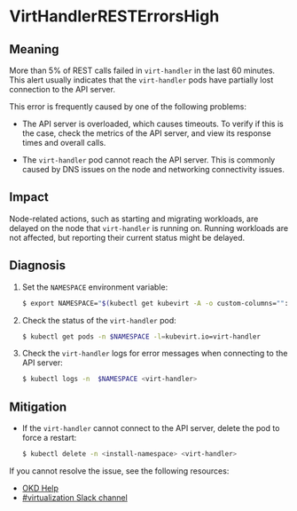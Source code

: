 # VirtHandlerRESTErrorsHigh
<!-- Edited by Jiří Herrmann, 9 Nov 2022 -->

## Meaning

More than 5% of REST calls failed in `virt-handler` in the last 60 minutes. This alert usually indicates that the `virt-handler` pods have partially lost connection to the API server.

This error is frequently caused by one of the following problems:

- The API server is overloaded, which causes timeouts. To verify if this is the case, check the metrics of the API server, and view its response times and overall calls.

- The `virt-handler` pod cannot reach the API server. This is commonly caused by DNS issues on the node and networking connectivity issues.

## Impact

Node-related actions, such as starting and migrating workloads, are delayed on the node that `virt-handler` is running on. Running workloads are not affected, but reporting their current status might be delayed.

## Diagnosis

1. Set the `NAMESPACE` environment variable:

   ```bash
   $ export NAMESPACE="$(kubectl get kubevirt -A -o custom-columns="":.metadata.namespace)"
   ```

2. Check the status of the `virt-handler` pod:

   ```bash
   $ kubectl get pods -n $NAMESPACE -l=kubevirt.io=virt-handler
   ```

3. Check the `virt-handler` logs for error messages when connecting to the API server:

   ```bash
   $ kubectl logs -n  $NAMESPACE <virt-handler>
   ```

## Mitigation

- If the `virt-handler` cannot connect to the API server, delete the pod to force a restart:

  ```bash
  $ kubectl delete -n <install-namespace> <virt-handler>
  ```

<!--DS: If you cannot resolve the issue, log in to the link:https://access.redhat.com[Customer Portal] and open a support case, attaching the artifacts gathered during the Diagnosis procedure.-->
<!--USstart-->
If you cannot resolve the issue, see the following resources:

- [OKD Help](https://www.okd.io/help/)
- [#virtualization Slack channel](https://kubernetes.slack.com/channels/virtualization)
<!--USend-->